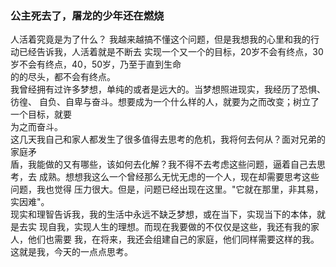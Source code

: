 ### 公主死去了，屠龙的少年还在燃烧	
人活着究竟是为了什么？	
我越来越搞不懂这个问题，但是我想我的心里和我的行动已经告诉我，人活着就是不断去	
实现一个又一个的目标，20岁不会有终点，30岁不会有终点，40，50岁，乃至于直到生命		
的的尽头，都不会有终点。	
我曾经拥有过许多梦想，单纯的或者是远大的。当梦想照进现实，我经历了恐惧、彷徨、	
自负、自卑与奋斗。想要成为一个什么样的人，就要为之而改变；树立了一个目标，就要		
为之而奋斗。	
这几天我自己和家人都发生了很多值得去思考的危机，我将何去何从？面对兄弟的家庭矛		
盾，我能做的又有哪些，该如何去化解？我不得不去考虑这些问题，逼着自己去思考，去	
成熟。想想我这么一个曾经那么无忧无虑的一个人，现在却需要思考这些问题，我也觉得	
压力很大。但是，问题已经出现在这里。"它就在那里，非其易，实因难"。	
现实和理智告诉我，我的生活中永远不缺乏梦想，或在当下，实现当下的本体，就是去实	
现自我，实现人生的理想。而现在我要做的不仅仅是这些，我还有我的家人，他们也需要	
我，在将来，我还会组建自己的家庭，他们同样需要这样的我。		
这就是我，今天的一点点思考。
